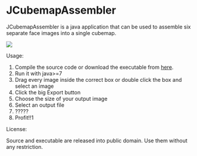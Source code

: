 # JCubemapAssembler
JCubemapAssembler is a java application that can be used to assemble six separate face images into a single cubemap.

<a target="_blank" href="https://www.youtube.com/watch?v=Y6Gh5d0oAEY"><img src="http://img.youtube.com/vi/Y6Gh5d0oAEY/0.jpg" /></a>

Usage:
  1. Compile the source code or download the executable from <a href="https://googledrive.com/host/0BwOEIhbHMKaFZFlNWW1hQVFrN1E" target="_blank">here</a>.
  2. Run it with java>=7 
  3. Drag every image inside the correct box or double click the box and select an image
  4. Click the big Export button
  5. Choose the size of your output image
  6. Select an output file
  7. ?????
  8. Profit!!1

  
License:

  Source and executable are released into public domain. Use them without any restriction.

